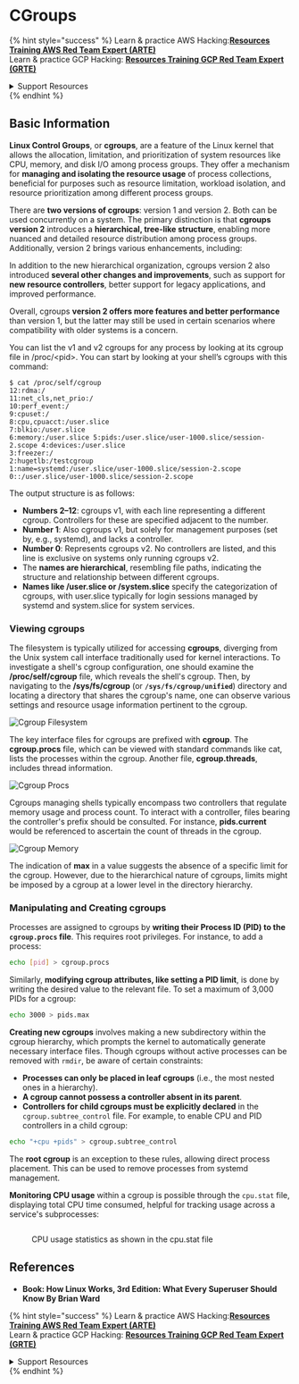 # CGroups

{% hint style="success" %}
Learn & practice AWS Hacking:<img src="/.gitbook/assets/arte.png" alt="" data-size="line">[**Resources Training AWS Red Team Expert (ARTE)**](https://training.khulnasoft.com/courses/arte)<img src="/.gitbook/assets/arte.png" alt="" data-size="line">\
Learn & practice GCP Hacking: <img src="/.gitbook/assets/grte.png" alt="" data-size="line">[**Resources Training GCP Red Team Expert (GRTE)**<img src="/.gitbook/assets/grte.png" alt="" data-size="line">](https://training.khulnasoft.com/courses/grte)

<details>

<summary>Support Resources</summary>

* Check the [**subscription plans**](https://patreon.com/khulnasoft)!
* **Join the** 💬 [**Discord group**](https://discord.gg/hRep4RUj7f) or the [**telegram group**](https://t.me/peass) or **follow** us on **Twitter** 🐦 [**@resources\_live**](https://twitter.com/khulnasoft\_live)**.**
* **Share hacking tricks by submitting PRs to the** [**Resources**](https://github.com/khulnasoft/resources) and [**Resources Cloud**](https://github.com/khulnasoft/resources-cloud) github repos.

</details>
{% endhint %}

## Basic Information

**Linux Control Groups**, or **cgroups**, are a feature of the Linux kernel that allows the allocation, limitation, and prioritization of system resources like CPU, memory, and disk I/O among process groups. They offer a mechanism for **managing and isolating the resource usage** of process collections, beneficial for purposes such as resource limitation, workload isolation, and resource prioritization among different process groups.

There are **two versions of cgroups**: version 1 and version 2. Both can be used concurrently on a system. The primary distinction is that **cgroups version 2** introduces a **hierarchical, tree-like structure**, enabling more nuanced and detailed resource distribution among process groups. Additionally, version 2 brings various enhancements, including:

In addition to the new hierarchical organization, cgroups version 2 also introduced **several other changes and improvements**, such as support for **new resource controllers**, better support for legacy applications, and improved performance.

Overall, cgroups **version 2 offers more features and better performance** than version 1, but the latter may still be used in certain scenarios where compatibility with older systems is a concern.

You can list the v1 and v2 cgroups for any process by looking at its cgroup file in /proc/\<pid>. You can start by looking at your shell’s cgroups with this command:

```shell-session
$ cat /proc/self/cgroup
12:rdma:/
11:net_cls,net_prio:/
10:perf_event:/
9:cpuset:/
8:cpu,cpuacct:/user.slice
7:blkio:/user.slice
6:memory:/user.slice 5:pids:/user.slice/user-1000.slice/session-2.scope 4:devices:/user.slice
3:freezer:/
2:hugetlb:/testcgroup
1:name=systemd:/user.slice/user-1000.slice/session-2.scope
0::/user.slice/user-1000.slice/session-2.scope
```

The output structure is as follows:

* **Numbers 2–12**: cgroups v1, with each line representing a different cgroup. Controllers for these are specified adjacent to the number.
* **Number 1**: Also cgroups v1, but solely for management purposes (set by, e.g., systemd), and lacks a controller.
* **Number 0**: Represents cgroups v2. No controllers are listed, and this line is exclusive on systems only running cgroups v2.
* The **names are hierarchical**, resembling file paths, indicating the structure and relationship between different cgroups.
* **Names like /user.slice or /system.slice** specify the categorization of cgroups, with user.slice typically for login sessions managed by systemd and system.slice for system services.

### Viewing cgroups

The filesystem is typically utilized for accessing **cgroups**, diverging from the Unix system call interface traditionally used for kernel interactions. To investigate a shell's cgroup configuration, one should examine the **/proc/self/cgroup** file, which reveals the shell's cgroup. Then, by navigating to the **/sys/fs/cgroup** (or **`/sys/fs/cgroup/unified`**) directory and locating a directory that shares the cgroup's name, one can observe various settings and resource usage information pertinent to the cgroup.

![Cgroup Filesystem](<../../../.gitbook/assets/image (1128).png>)

The key interface files for cgroups are prefixed with **cgroup**. The **cgroup.procs** file, which can be viewed with standard commands like cat, lists the processes within the cgroup. Another file, **cgroup.threads**, includes thread information.

![Cgroup Procs](<../../../.gitbook/assets/image (281).png>)

Cgroups managing shells typically encompass two controllers that regulate memory usage and process count. To interact with a controller, files bearing the controller's prefix should be consulted. For instance, **pids.current** would be referenced to ascertain the count of threads in the cgroup.

![Cgroup Memory](<../../../.gitbook/assets/image (677).png>)

The indication of **max** in a value suggests the absence of a specific limit for the cgroup. However, due to the hierarchical nature of cgroups, limits might be imposed by a cgroup at a lower level in the directory hierarchy.

### Manipulating and Creating cgroups

Processes are assigned to cgroups by **writing their Process ID (PID) to the `cgroup.procs` file**. This requires root privileges. For instance, to add a process:

```bash
echo [pid] > cgroup.procs
```

Similarly, **modifying cgroup attributes, like setting a PID limit**, is done by writing the desired value to the relevant file. To set a maximum of 3,000 PIDs for a cgroup:

```bash
echo 3000 > pids.max
```

**Creating new cgroups** involves making a new subdirectory within the cgroup hierarchy, which prompts the kernel to automatically generate necessary interface files. Though cgroups without active processes can be removed with `rmdir`, be aware of certain constraints:

* **Processes can only be placed in leaf cgroups** (i.e., the most nested ones in a hierarchy).
* **A cgroup cannot possess a controller absent in its parent**.
* **Controllers for child cgroups must be explicitly declared** in the `cgroup.subtree_control` file. For example, to enable CPU and PID controllers in a child cgroup:

```bash
echo "+cpu +pids" > cgroup.subtree_control
```

The **root cgroup** is an exception to these rules, allowing direct process placement. This can be used to remove processes from systemd management.

**Monitoring CPU usage** within a cgroup is possible through the `cpu.stat` file, displaying total CPU time consumed, helpful for tracking usage across a service's subprocesses:

<figure><img src="../../../.gitbook/assets/image (908).png" alt=""><figcaption><p>CPU usage statistics as shown in the cpu.stat file</p></figcaption></figure>

## References

* **Book: How Linux Works, 3rd Edition: What Every Superuser Should Know By Brian Ward**

{% hint style="success" %}
Learn & practice AWS Hacking:<img src="/.gitbook/assets/arte.png" alt="" data-size="line">[**Resources Training AWS Red Team Expert (ARTE)**](https://training.khulnasoft.com/courses/arte)<img src="/.gitbook/assets/arte.png" alt="" data-size="line">\
Learn & practice GCP Hacking: <img src="/.gitbook/assets/grte.png" alt="" data-size="line">[**Resources Training GCP Red Team Expert (GRTE)**<img src="/.gitbook/assets/grte.png" alt="" data-size="line">](https://training.khulnasoft.com/courses/grte)

<details>

<summary>Support Resources</summary>

* Check the [**subscription plans**](https://patreon.com/khulnasoft)!
* **Join the** 💬 [**Discord group**](https://discord.gg/hRep4RUj7f) or the [**telegram group**](https://t.me/peass) or **follow** us on **Twitter** 🐦 [**@resources\_live**](https://twitter.com/khulnasoft\_live)**.**
* **Share hacking tricks by submitting PRs to the** [**Resources**](https://github.com/khulnasoft/resources) and [**Resources Cloud**](https://github.com/khulnasoft/resources-cloud) github repos.

</details>
{% endhint %}

